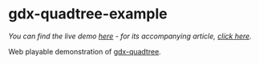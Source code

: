 # gdx-quadtree-example
*You can find the live demo <a href="https://aretesoftware.it/libgdx/gdx-quadtree-example/">here</a> - for its accompanying article, <a href="https://aretesoftware.it/libgdx/gdx-quadtree.html">click here</a>.*

Web playable demonstration of <a href="https://github.com/aret3dev/gdx-quadtree">gdx-quadtree</a>.
